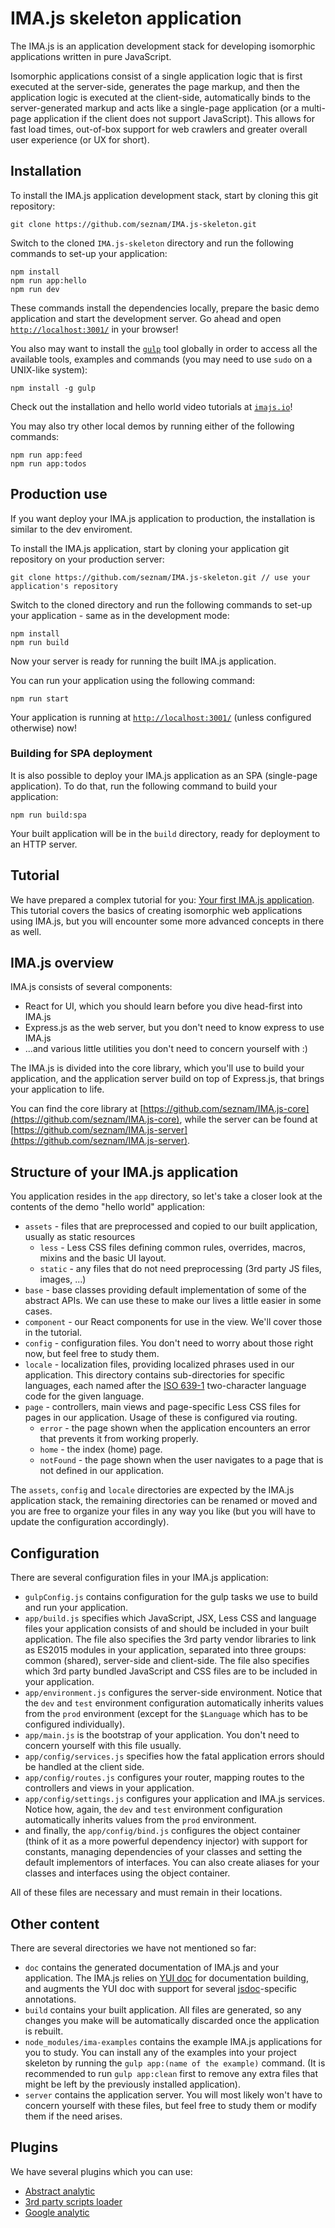 # IMA.js skeleton application

The IMA.js is an application development stack for developing isomorphic
applications written in pure JavaScript.

Isomorphic applications consist of a single application logic that is first
executed at the server-side, generates the page markup, and then the
application logic is executed at the client-side, automatically binds to the
server-generated markup and acts like a single-page application (or a
multi-page application if the client does not support JavaScript). This allows
for fast load times, out-of-box support for web crawlers and greater overall
user experience (or UX for short).

## Installation

To install the IMA.js application development stack, start by cloning this git
repository:

```
git clone https://github.com/seznam/IMA.js-skeleton.git
```

Switch to the cloned `IMA.js-skeleton` directory and run the following commands
to set-up your application:

```
npm install
npm run app:hello
npm run dev
```

These commands install the dependencies locally, prepare the basic demo
application and start the development server. Go ahead and open
[`http://localhost:3001/`](http://localhost:3001/) in your browser!

You also may want to install the [`gulp`](http://gulpjs.com/) tool globally in
order to access all the available tools, examples and commands (you may need to
use `sudo` on a UNIX-like system):

```
npm install -g gulp
```

Check out the installation and hello world video tutorials at
[`imajs.io`](https://imajs.io/videos)!

You may also try other local demos by running either of the following commands:

```
npm run app:feed
npm run app:todos
```

## Production use

If you want deploy your IMA.js application to production, the installation is
similar to the dev enviroment.

To install the IMA.js application, start by cloning your application git
repository on your production server:

```
git clone https://github.com/seznam/IMA.js-skeleton.git // use your application's repository
```

Switch to the cloned directory and run the following commands to set-up your
application - same as in the development mode:

```
npm install
npm run build
```

Now your server is ready for running the built IMA.js application.

You can run your application using the following command:

```
npm run start
```

Your application is running at [`http://localhost:3001/`](http://localhost:3001/)
(unless configured otherwise) now!

### Building for SPA deployment

It is also possible to deploy your IMA.js application as an SPA (single-page
application). To do that, run the following command to build your application:

```
npm run build:spa
```

Your built application will be in the `build` directory, ready for deployment
to an HTTP server.

## Tutorial

We have prepared a complex tutorial for you:
[Your first IMA.js application](https://github.com/seznam/IMA.js-skeleton/wiki/Tutorial,-part-1).
This tutorial covers the basics of creating isomorphic web applications using
IMA.js, but you will encounter some more advanced concepts in there as well.

## IMA.js overview

IMA.js consists of several components:
- React for UI, which you should learn before you dive head-first into IMA.js
- Express.js as the web server, but you don't need to know express to use
  IMA.js
- ...and various little utilities you don't need to concern yourself with :)

The IMA.js is divided into the core library, which you'll use to build your
application, and the application server build on top of Express.js, that brings
your application to life.

You can find the core library at
[https://github.com/seznam/IMA.js-core](https://github.com/seznam/IMA.js-core),
while the server can be found at
[https://github.com/seznam/IMA.js-server](https://github.com/seznam/IMA.js-server).

## Structure of your IMA.js application

You application resides in the `app` directory, so let's take a closer look at
the contents of the demo "hello world" application:

- `assets` - files that are preprocessed and copied to our built application,
  usually as static resources
  - `less` - Less CSS files defining common rules, overrides, macros, mixins
    and the basic UI layout.
  - `static` - any files that do not need preprocessing (3rd party JS files,
    images, ...)
- `base` - base classes providing default implementation of some of the
  abstract APIs. We can use these to make our lives a little easier in some
  cases.
- `component` - our React components for use in the view. We'll cover those
  in the tutorial.
- `config` - configuration files. You don't need to worry about those right
  now, but feel free to study them.
- `locale` - localization files, providing localized phrases used in our
  application. This directory contains sub-directories for specific languages,
  each named after the
  [ISO 639-1](http://en.wikipedia.org/wiki/List_of_ISO_639-1_codes)
  two-character language code for the given language.
- `page` - controllers, main views and page-specific Less CSS files for pages
  in our application. Usage of these is configured via routing.
  - `error` - the page shown when the application encounters an error that
    prevents it from working properly.
  - `home` - the index (home) page.
  - `notFound` - the page shown when the user navigates to a page that is not
    defined in our application.

The `assets`, `config` and `locale` directories are expected by the IMA.js
application stack, the remaining directories can be renamed or moved and you
are free to organize your files in any way you like (but you will have to
update the configuration accordingly).

## Configuration

There are several configuration files in your IMA.js application:
- `gulpConfig.js` contains configuration for the gulp tasks we use to build and
  run your application.
- `app/build.js` specifies which JavaScript, JSX, Less CSS and language files
  your application consists of and should be included in your built
  application.
  The file also specifies the 3rd party vendor libraries to link as ES2015
  modules in your application, separated into three groups: common (shared),
  server-side and client-side.
  The file also specifies which 3rd party bundled JavaScript and CSS files are
  to be included in your application.
- `app/environment.js` configures the server-side environment. Notice that the
  `dev` and `test` environment configuration automatically inherits values from
  the `prod` environment (except for the `$Language` which has to be configured
  individually).
- `app/main.js` is the bootstrap of your application. You don't need to concern
  yourself with this file usually.
- `app/config/services.js` specifies how the fatal application errors should be
  handled at the client side.
- `app/config/routes.js` configures your router, mapping routes to the
  controllers and views in your application.
- `app/config/settings.js` configures your application and IMA.js services.
  Notice how, again, the `dev` and `test` environment configuration
  automatically inherits values from the `prod` environment.
- and finally, the `app/config/bind.js` configures the object container (think
  of it as a more powerful dependency injector) with support for constants,
  managing dependencies of your classes and setting the default implementors of
  interfaces. You can also create aliases for your classes and interfaces using
  the object container.

All of these files are necessary and must remain in their locations.

## Other content

There are several directories we have not mentioned so far:
- `doc` contains the generated documentation of IMA.js and your application.
  The IMA.js relies on [YUI doc](http://yui.github.io/yuidoc/) for
  documentation building, and augments the YUI doc with support for several
  [jsdoc](http://usejsdoc.org/)-specific annotations.
- `build` contains your built application. All files are generated, so any
  changes you make will be automatically discarded once the application is
  rebuilt.
- `node_modules/ima-examples` contains the example IMA.js
  applications for you to study. You can install any of the examples into your
  project skeleton by running the `gulp app:(name of the example)` command.
  (It is recommended to run `gulp app:clean` first to remove any extra files
  that might be left by the previously installed application).
- `server` contains the application server. You will most likely won't have to
  concern yourself with these files, but feel free to study them or modify them
  if the need arises.

## Plugins
We have several plugins which you can use:
- [Abstract analytic](https://github.com/seznam/IMA.js-plugin-analytic)
- [3rd party scripts loader](https://github.com/seznam/IMA.js-plugin-script-loader)
- [Google analytic](https://github.com/seznam/IMA.js-plugin-analytic-google)
